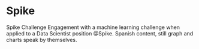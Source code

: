 # Spike
Spike Challenge
Engagement with a machine learning challenge when applied to a Data Scientist position @Spike.
Spanish content, still graph and charts speak by themselves.

